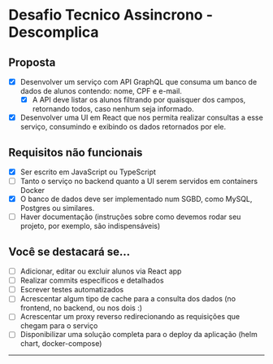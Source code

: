 # Desafio Tecnico Assincrono  -  Descomplica

## Proposta
- [x] Desenvolver um serviço com API GraphQL que consuma um banco de dados de
alunos contendo: nome, CPF e e-mail.
  - [x] A API deve listar os alunos filtrando por quaisquer dos campos, retornando
todos, caso nenhum seja informado.

- [x] Desenvolver uma UI em React que nos permita realizar consultas a esse serviço,
consumindo e exibindo os dados retornados por ele.

## Requisitos não funcionais
- [x] Ser escrito em JavaScript ou TypeScript
- [ ] Tanto o serviço no backend quanto a UI serem servidos em containers Docker
- [x] O banco de dados deve ser implementado num SGBD, como MySQL, Postgres ou
similares.
- [ ] Haver documentação (instruções sobre como devemos rodar seu projeto, por
exemplo, são indispensáveis)

## Você se destacará se...
- [ ] Adicionar, editar ou excluir alunos via React app
- [ ] Realizar commits específicos e detalhados
- [ ] Escrever testes automatizados
- [ ] Acrescentar algum tipo de cache para a consulta dos dados (no frontend, no
backend, ou nos dois :)
- [ ] Acrescentar um proxy reverso redirecionando as requisições que chegam para o
serviço
- [ ] Disponibilizar uma solução completa para o deploy da aplicação (helm chart,
docker-compose)

-----


